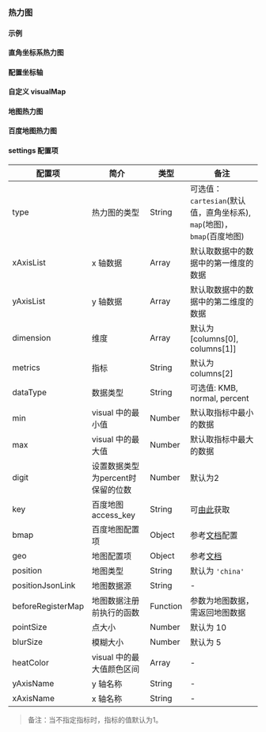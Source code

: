 ### 热力图

#### 示例

<!-- TODO: add demo here -->

#### 直角坐标系热力图

<vuep template="#cartesian-heatmap"></vuep>

<script v-pre type="text/x-template" id="cartesian-heatmap">
<template>
  <ve-heatmap :data="chartData"></ve-heatmap>
</template>

<script>
  module.exports = {
    created: function () {
      this.chartData = {
        columns: ['时间', '地点', '人数'],
        rows: [
          { '时间': '星期一', '地点': '北京', '人数': 1000 },
          { '时间': '星期二', '地点': '上海', '人数': 400 },
          { '时间': '星期三', '地点': '杭州', '人数': 800 },
          { '时间': '星期二', '地点': '深圳', '人数': 200 },
          { '时间': '星期三', '地点': '长春', '人数': 100 },
          { '时间': '星期五', '地点': '南京', '人数': 300 },
          { '时间': '星期四', '地点': '江苏', '人数': 800 },
          { '时间': '星期一', '地点': '北京', '人数': 700 },
          { '时间': '星期三', '地点': '上海', '人数': 300 },
          { '时间': '星期二', '地点': '杭州', '人数': 500 }
        ]
      }
    }
  }
</script>
</script>

#### 配置坐标轴

<vuep template="#axis-settings"></vuep>

<script v-pre type="text/x-template" id="axis-settings">
<template>
  <ve-heatmap :data="chartData" :settings="chartSettings"></ve-heatmap>
</template>

<script>
  module.exports = {
    created: function () {
      this.chartData = {
        columns: ['时间', '地点', '人数'],
        rows: [
          { '时间': '星期一', '地点': '北京', '人数': 1000 },
          { '时间': '星期二', '地点': '上海', '人数': 400 },
          { '时间': '星期三', '地点': '杭州', '人数': 800 },
          { '时间': '星期二', '地点': '深圳', '人数': 200 },
          { '时间': '星期三', '地点': '长春', '人数': 100 },
          { '时间': '星期五', '地点': '南京', '人数': 300 },
          { '时间': '星期四', '地点': '江苏', '人数': 800 },
          { '时间': '星期三', '地点': '北京', '人数': 700 },
          { '时间': '星期三', '地点': '上海', '人数': 300 },
          { '时间': '星期二', '地点': '杭州', '人数': 500 }
        ]
      },
      this.chartSettings = {
        xAxisList: ['星期一', '星期二', '星期三', '星期四', '星期五', '星期六', '星期日'],
        yAxisList: ['北京', '上海', '杭州', '深圳', '长春', '南京', '江苏']
      }
    }
  }
</script>
</script>

#### 自定义 visualMap

<vuep template="#visualMap-settings"></vuep>

<script v-pre type="text/x-template" id="visualMap-settings">
<template>
  <ve-heatmap :data="chartData" :visual-map="chartVisualMap" :grid="chartGrid"></ve-heatmap>
</template>

<script>
  module.exports = {
    created: function () {
      this.chartData = {
        columns: ['时间', '地点', '人数'],
        rows: [
          { '时间': '星期一', '地点': '北京', '人数': 1000 },
          { '时间': '星期二', '地点': '上海', '人数': 400 },
          { '时间': '星期三', '地点': '杭州', '人数': 800 },
          { '时间': '星期二', '地点': '深圳', '人数': 200 },
          { '时间': '星期三', '地点': '长春', '人数': 100 },
          { '时间': '星期五', '地点': '南京', '人数': 300 },
          { '时间': '星期四', '地点': '江苏', '人数': 800 },
          { '时间': '星期三', '地点': '北京', '人数': 700 },
          { '时间': '星期三', '地点': '上海', '人数': 200 },
          { '时间': '星期二', '地点': '杭州', '人数': 500 }
        ]
      },
      this.chartGrid = {
        right: 100
      }
      this.chartVisualMap = {
        min: 0,
        max: 1500,
        type: 'piecewise',
        right: 0,
        top: '50%'
      }
    }
  }
</script>
</script>

#### 地图热力图

<vuep template="#map-heatmap"></vuep>

<script v-pre type="text/x-template" id="map-heatmap">
<template>
  <ve-heatmap :data="chartData" :settings="chartSettings"></ve-heatmap>
</template>

<script>
  module.exports = {
    created: function () {
      this.chartData = {
        columns: ['lat', 'lng', '人数'],
        rows: [
          { 'lat': 115.892151, 'lng': 28.676493, '人数': 1000 },
          { 'lat': 117.000923, 'lng': 36.675807, '人数': 400 },
          { 'lat': 113.665412, 'lng': 34.757975, '人数': 800 },
          { 'lat': 114.298572, 'lng': 30.584355, '人数': 200 },
          { 'lat': 112.982279, 'lng': 28.19409, '人数': 100 },
          { 'lat': 113.280637, 'lng': 23.125178, '人数': 300 },
          { 'lat': 110.33119, 'lng': 20.031971, '人数': 800 },
          { 'lat': 104.065735, 'lng': 30.659462, '人数': 700 },
          { 'lat': 108.948024, 'lng': 34.263161, '人数': 300 },
          { 'lat': 103.823557, 'lng': 36.058039, '人数': 500 }
        ]
      }
      this.chartSettings = {
        position: 'china',
        type: 'map',
        geo: {
          label: {
            emphasis: {
              show: false
            }
          },
          itemStyle: {
            normal: {
              areaColor: '#323c48',
              borderColor: '#111'
            },
            emphasis: {
              areaColor: '#2a333d'
            }
          }
        }
      }
    }
  }
</script>
</script>


#### 百度地图热力图

<vuep template="#bmap-heatmap"></vuep>

<script v-pre type="text/x-template" id="bmap-heatmap">
<template>
  <ve-heatmap :data="chartData" :settings="chartSettings"></ve-heatmap>
</template>

<script>
  module.exports = {
    created: function () {
      this.chartData = {
        columns: ['lat', 'lng'],
        rows: [
          { 'lat': 120.14322240845, 'lng': 30.236064370321 },
          { 'lat': 120.14301682797, 'lng': 30.236035316745 },
          { 'lat': 120.14138577045, 'lng': 30.236113748704 },
          { 'lat': 120.1400398833, 'lng': 30.235973050702 },
          { 'lat': 120.13893453465, 'lng': 30.23517220446 },
          { 'lat': 120.1382899739, 'lng': 30.234062922977 },
          { 'lat': 120.13265960629, 'lng': 30.231641351722 },
          { 'lat': 120.13170681763, 'lng': 30.229925745619 },
          { 'lat': 120.13119614803, 'lng': 30.228996846637 },
          { 'lat': 120.13023980134, 'lng': 30.228226570416 }
        ]
      }
      this.chartSettings = {
        key: 'oBvDtR6nzWtVchkY4cLHtnah1VVZQKRK',
        bmap: {
          center: [120.14322240845, 30.236064370321],
          zoom: 14,
          roam: true
        },
        type: 'bmap'
      }
    }
  }
</script>
</script>

#### settings 配置项

| 配置项 | 简介 | 类型 | 备注 |
| --- | --- | --- | --- |
| type | 热力图的类型 | String | 可选值：`cartesian`(默认值，直角坐标系), `map`(地图)，`bmap`(百度地图) |
| xAxisList | x 轴数据 | Array | 默认取数据中的数据中的第一维度的数据 |
| yAxisList | y 轴数据 | Array | 默认取数据中的数据中的第二维度的数据 |
| dimension | 维度 | Array | 默认为 [columns[0], columns[1]] |
| metrics | 指标 | String | 默认为 columns[2] |
| dataType | 数据类型 | String | 可选值: KMB, normal, percent |
| min | visual 中的最小值 | Number | 默认取指标中最小的数据 |
| max | visual 中的最大值 | Number | 默认取指标中最大的数据 |
| digit | 设置数据类型为percent时保留的位数 | Number | 默认为2 |
| key | 百度地图 access_key | String | 可[由此](http://lbsyun.baidu.com/apiconsole/key)获取 |
| bmap | 百度地图配置项 | Object | 参考[文档](https://github.com/ecomfe/echarts/tree/master/extension/bmap#使用)配置 |
| geo |  地图配置项 |  Object | 参考[文档](http://echarts.baidu.com/option.html#geo) |
| position | 地图类型 | String | 默认为 `'china'` |
| positionJsonLink | 地图数据源 | String | - |
| beforeRegisterMap | 地图数据注册前执行的函数 | Function | 参数为地图数据，需返回地图数据 |
| pointSize | 点大小 | Number | 默认为 10 |
| blurSize | 模糊大小 | Number | 默认为 5 |
| heatColor | visual 中的最大值颜色区间 | Array | - |
| yAxisName | y 轴名称 | String | - |
| xAxisName | x 轴名称 | String | - |

> 备注：当不指定指标时，指标的值默认为1。
